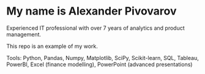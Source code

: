 # My name is Alexander Pivovarov

Experienced IT professional with over 7 years of analytics and product management.

This repo is an example of my work.

Tools: Python, Pandas, Numpy, Matplotlib, SciPy, Scikit-learn, SQL, Tableau, PowerBI, Excel (finance modelling), PowerPoint (advanced presentations)
